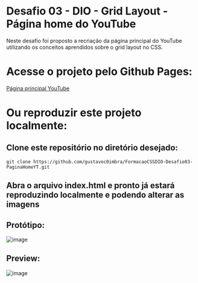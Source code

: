 # Desafio 03 - DIO - Grid Layout - Página home do YouTube
Neste desafio foi proposto a recriação da página principal do YouTube utilizando os conceitos aprendidos sobre o grid layout no CSS.

# Acesse o projeto pelo Github Pages:
[Página principal YouTube](https://gustavoc0imbra.github.io/FormacaoCSSDIO-Desafio03-PaginaHomeYT/)

# Ou reproduzir este projeto localmente:
## Clone este repositório no diretório desejado:
`git clone https://github.com/gustavoc0imbra/FormacaoCSSDIO-Desafio03-PaginaHomeYT.git`

## Abra o arquivo index.html e pronto já estará reproduzindo localmente e podendo alterar as imagens

## Protótipo:
![image](https://github.com/user-attachments/assets/6418a77e-db9f-4b6d-92db-c2c2bd8aed87)


## Preview:
![image](https://github.com/user-attachments/assets/0592a2dc-fee9-4bcb-ab56-d13b7b9146e5)

